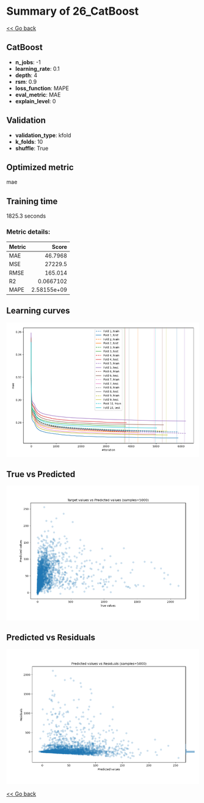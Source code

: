 # Summary of 26_CatBoost

[<< Go back](../README.md)


## CatBoost
- **n_jobs**: -1
- **learning_rate**: 0.1
- **depth**: 4
- **rsm**: 0.9
- **loss_function**: MAPE
- **eval_metric**: MAE
- **explain_level**: 0

## Validation
 - **validation_type**: kfold
 - **k_folds**: 10
 - **shuffle**: True

## Optimized metric
mae

## Training time

1825.3 seconds

### Metric details:
| Metric   |           Score |
|:---------|----------------:|
| MAE      |    46.7968      |
| MSE      | 27229.5         |
| RMSE     |   165.014       |
| R2       |     0.0667102   |
| MAPE     |     2.58155e+09 |



## Learning curves
![Learning curves](learning_curves.png)
## True vs Predicted

![True vs Predicted](true_vs_predicted.png)


## Predicted vs Residuals

![Predicted vs Residuals](predicted_vs_residuals.png)



[<< Go back](../README.md)

